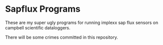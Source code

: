 # Sapflux Programs

These are my super ugly programs for running implexx sap flux sensors on campbell scientific dataloggers.

There will be some crimes committed in this repository.
